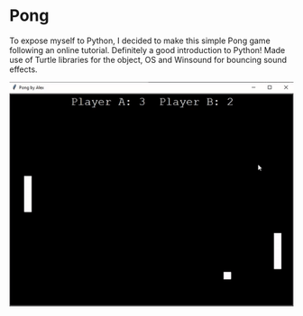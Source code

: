 # Pong
To expose myself to Python, I decided to make this simple Pong game following an online tutorial. Definitely a good introduction to Python!
Made use of Turtle libraries for the object, OS and Winsound for bouncing sound effects.

<p align="center">
  <img src="PongDemoGif.gif" alt="animated" />
</p>
